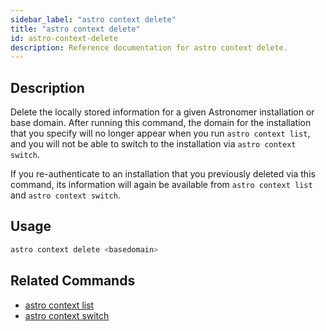 ```yaml
---
sidebar_label: "astro context delete"
title: "astro context delete"
id: astro-context-delete
description: Reference documentation for astro context delete.
---
```


## Description

Delete the locally stored information for a given Astronomer installation or base domain. After running this command, the domain for the installation that you specify will no longer appear when you run `astro context list`, and you will not be able to switch to the installation via `astro context switch`.

If you re-authenticate to an installation that you previously deleted via this command, its information will again be available from `astro context list` and `astro context switch`.

## Usage

```sh
astro context delete <basedomain>
```

## Related Commands

- [astro context list](cli/astro-context-list.md)
- [astro context switch](cli/astro-context-switch.md)
